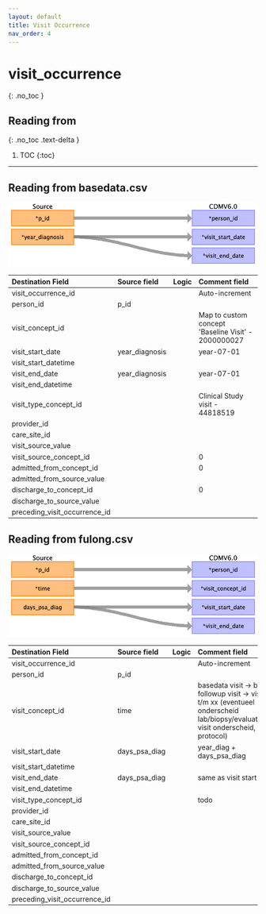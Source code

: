 ```yaml
---
layout: default
title: Visit Occurrence
nav_order: 4
---
```


# visit_occurrence
{: .no_toc }

## Reading from
{: .no_toc .text-delta }

1. TOC
{:toc}

---

## Reading from basedata.csv

![](index_files/image5.png)

| Destination Field             | Source field   | Logic | Comment field                                                                                                                                  |
|:------------------------------|:---------------|:------|:-----------------------------------------------------------------------------------------------------------------------------------------------|
| visit_occurrence_id           |                |       | Auto-increment                                                                                                                                 |
| person_id                     | p_id           |       |                                                                                                                                                |
| visit_concept_id              |                |       | Map to custom concept 'Baseline Visit' - 2000000027                                                                                            |
| visit_start_date              | year_diagnosis |       | year-07-01<br>                                                                                                                                 |
| visit_start_datetime          |                |       |                                                                                                                                                |
| visit_end_date                | year_diagnosis |       | year-07-01<br>                                                                                                                                 |
| visit_end_datetime            |                |       |                                                                                                                                                |
| visit_type_concept_id         |                |       | Clinical Study visit - 44818519                                                                                                                |
| provider_id                   |                |       |                                                                                                                                                |
| care_site_id                  |                |       |                                                                                                                                                |
| visit_source_value            |                |       |                                                                                                                                                |
| visit_source_concept_id       |                |       | 0                                                                                                                                               |
| admitted_from_concept_id      |                |       | 0                                                                                                                                               |
| admitted_from_source_value    |                |       |                                                                                                                                                |
| discharge_to_concept_id       |                |       | 0                                                                                                                                               |
| discharge_to_source_value     |                |       |                                                                                                                                                |
| preceding_visit_occurrence_id |                |       |                                                                                                                                                |

## Reading from fulong.csv

![](index_files/image6.png)

| Destination Field             | Source field  | Logic | Comment field                                                                                                                                  |
|:------------------------------|:--------------|:------|:-----------------------------------------------------------------------------------------------------------------------------------------------|
| visit_occurrence_id           |               |       | Auto-increment                                                                                                                                 |
| person_id                     | p_id          |       |                                                                                                                                                |
| visit_concept_id              | time          |       | basedata visit -> baseline  followup visit -> visit 1 t/m xx (eventueel onderscheid lab/biopsy/evaluation/dre visit onderscheid, zie protocol) |
| visit_start_date              | days_psa_diag |       | year_diag + days_psa_diag<br>                                                                                                                  |
| visit_start_datetime          |               |       |                                                                                                                                                |
| visit_end_date                | days_psa_diag |       | same as visit start<br>                                                                                                                        |
| visit_end_datetime            |               |       |                                                                                                                                                |
| visit_type_concept_id         |               |       | todo                                                                                                                                           |
| provider_id                   |               |       |                                                                                                                                                |
| care_site_id                  |               |       |                                                                                                                                                |
| visit_source_value            |               |       |                                                                                                                                                |
| visit_source_concept_id       |               |       |                                                                                                                                                |
| admitted_from_concept_id      |               |       |                                                                                                                                                |
| admitted_from_source_value    |               |       |                                                                                                                                                |
| discharge_to_concept_id       |               |       |                                                                                                                                                |
| discharge_to_source_value     |               |       |                                                                                                                                                |
| preceding_visit_occurrence_id |               |       |                                                                                                                                                |


